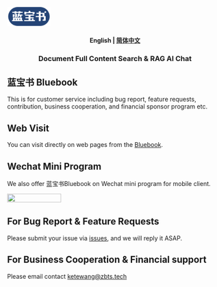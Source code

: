 

<img src="doc/logo/logo1.png" width="20%" syt height="20%" />



<h4 align="center">
    <p>
        <b>English</b> |
        <a href="https://github.com/zbts-dev/bluebook-support/blob/main/README_CH.md">简体中文</a> 
    </p>
</h4>
<h3 align="center">
    <p>Document Full Content Search & RAG AI Chat</p>
</h3>


## 蓝宝书 Bluebook

This is for customer service including bug report, feature requests, contribution, business cooperation, and financial sponsor program etc.



## Web Visit

You can visit directly on web pages from the [Bluebook](http://bluebook.godzilla.tech).


## Wechat Mini Program

We also offer 蓝宝书Bluebook on Wechat mini program for mobile client.

<img src="doc/qrcode/qr_search1.png" width="50%" syt height="50%" />


## For Bug Report & Feature Requests

Please submit your issue via [issues](https://github.com/zbts-dev/bluebook-support/issues), and we will reply it ASAP.

## For Business Cooperation & Financial support

Please email contact ketewang@zbts.tech

